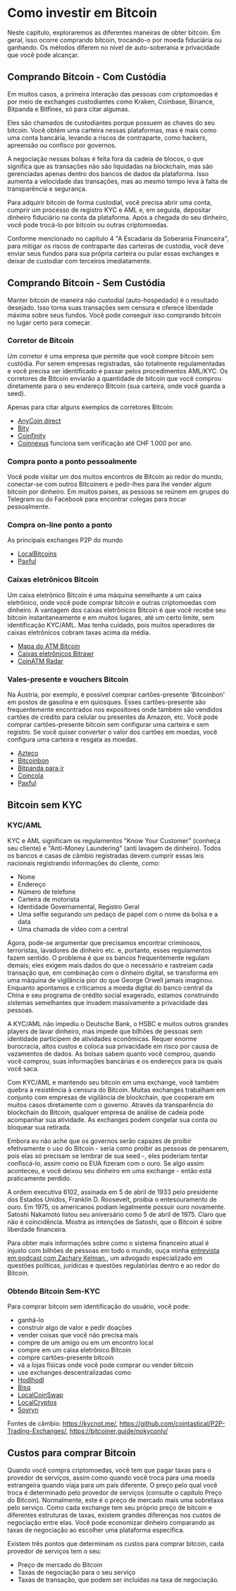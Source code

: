 # Como investir em Bitcoin
Neste capítulo, exploraremos as diferentes maneiras de obter bitcoin. Em geral, isso ocorre comprando bitcoin, trocando-o por moeda fiduciária ou ganhando. Os métodos diferem no nível de auto-soberania e privacidade que você pode alcançar.

## Comprando Bitcoin - Com Custódia
Em muitos casos, a primeira interação das pessoas com criptomoedas é por meio de exchanges custodiantes como Kraken, Coinbase, Binance, Bitpanda e Bitfinex, só para citar algumas.

Eles são chamados de custodiantes porque possuem as chaves do seu bitcoin. Você obtém uma carteira nessas plataformas, mas é mais como uma conta bancária, levando a riscos de contraparte, como hackers, apreensão ou confisco por governos.

A negociação nessas bolsas é feita fora da cadeia de blocos, o que significa que as transações não são liquidadas na blockchain, mas são gerenciadas apenas dentro dos bancos de dados da plataforma. Isso aumenta a velocidade das transações, mas ao mesmo tempo leva à falta de transparência e segurança.

Para adquirir bitcoin de forma custodial, você precisa abrir uma conta, cumprir um processo de registro KYC e AML e, em seguida, depositar dinheiro fiduciário na conta da plataforma. Após a chegada do seu dinheiro, você pode trocá-lo por bitcoin ou outras criptomoedas.

Conforme mencionado no capítulo 4 "A Escadaria da Soberania Financeira", para mitigar os riscos de contraparte das carteiras de custódia, você deve enviar seus fundos para sua própria carteira ou pular essas exchanges e deixar de custodiar com terceiros imediatamente.

## Comprando Bitcoin - Sem Custódia
Manter bitcoin de maneira não custodial (auto-hospedado) é o resultado desejado. Isso torna suas transações sem censura e oferece liberdade máxima sobre seus fundos. Você pode conseguir isso comprando bitcoin no lugar certo para começar.

### Corretor de Bitcoin
Um corretor é uma empresa que permite que você compre bitcoin sem custódia. Por serem empresas registradas, são totalmente regulamentadas e você precisa ser identificado e passar pelos procedimentos AML/KYC. Os corretores de Bitcoin enviarão a quantidade de bitcoin que você comprou diretamente para o seu endereço Bitcoin (sua carteira, onde você guarda a seed).

Apenas para citar alguns exemplos de corretores Bitcoin:

* [AnyCoin direct](https://anycoindirect.eu/)
* [Bity](https://bity.com/)
* [Coinfinity](https://coinfinity.co/start-en/)
* [Coinnexus](https://coinnexus.ch/en) funciona sem verificação até CHF 1.000 por ano.

### Compra ponto a ponto pessoalmente
Você pode visitar um dos muitos encontros de Bitcoin ao redor do mundo, conectar-se com outros Bitcoiners e pedir-lhes para lhe vender algum bitcoin por dinheiro. Em muitos países, as pessoas se reúnem em grupos do Telegram ou do Facebook para encontrar colegas para trocar pessoalmente.

### Compra on-line ponto a ponto
As principais exchanges P2P do mundo
* [LocalBitcoins](https://localbitcoins.com)
* [Paxful](https://paxful.com/)

### Caixas eletrônicos Bitcoin
Um caixa eletrônico Bitcoin é uma máquina semelhante a um caixa eletrônico, onde você pode comprar bitcoin e outras criptomoedas com dinheiro. A vantagem dos caixas eletrônicos Bitcoin é que você recebe seu bitcoin instantaneamente e em muitos lugares, até um certo limite, sem identificação KYC/AML. Mas tenha cuidado, pois muitos operadores de caixas eletrônicos cobram taxas acima da média.

* [Mapa do ATM Bitcoin](https://bitcoinatmmap.com/)
* [Caixas eletrônicos Bitrawr](https://www.bitrawr.com/bitcoin-atms)
* [CoinATM Radar](https://coinatmradar.com/)

### Vales-presente e vouchers Bitcoin
Na Áustria, por exemplo, é possível comprar cartões-presente 'Bitcoinbon' em postos de gasolina e em quiosques. Esses cartões-presente são frequentemente encontrados nos expositores onde também são vendidos cartões de crédito para celular ou presentes da Amazon, etc. Você pode comprar cartões-presente bitcoin sem configurar uma carteira e sem registro. Se você quiser converter o valor dos cartões em moedas, você configura uma carteira e resgata as moedas.

* [Azteco](https://azte.co/)
* [Bitcoinbon](http://www.bitcoinbon.at/)
* [Bitpanda para ir](https://www.bitpanda.com/de/togo)
* [Coincola](https://www.coincola.com/buy-bitcoin/gift-cards)
* [Paxful](https://paxful.com/buy-bitcoin?group=gift-cards&hasScroll=true)

## Bitcoin sem KYC

### KYC/AML
KYC e AML significam os regulamentos "Know Your Customer" (conheça seu cliente) e "Anti-Money Laundering" (anti lavagem de dinheiro). Todos os bancos e casas de câmbio registradas devem cumprir essas leis nacionais registrando informações do cliente, como:

- Nome
- Endereço
- Número de telefone
- Carteira de motorista
- Identidade Governamental, Registro Geral
- Uma selfie segurando um pedaço de papel com o nome da bolsa e a data
- Uma chamada de vídeo com a central

Agora, pode-se argumentar que precisamos encontrar criminosos, terroristas, lavadores de dinheiro etc. e, portanto, esses regulamentos fazem sentido. O problema é que os bancos frequentemente regulam demais; eles exigem mais dados do que o necessário e rastreiam cada transação que, em combinação com o dinheiro digital, se transforma em uma máquina de vigilância pior do que George Orwell jamais imaginou. Enquanto apontamos e criticamos a moeda digital do banco central da China e seu programa de crédito social exagerado, estamos construindo sistemas semelhantes que invadem massivamente a privacidade das pessoas.

A KYC/AML não impediu o Deutsche Bank, o HSBC e muitos outros grandes players de lavar dinheiro, mas impede que bilhões de pessoas sem identidade participem de atividades econômicas. Requer enorme burocracia, altos custos e coloca sua privacidade em risco por causa de vazamentos de dados. As bolsas sabem quanto você comprou, quando você comprou, suas informações bancárias e os endereços para os quais você saca.

Com KYC/AML e mantendo seu bitcoin em uma exchange, você também quebra a resistência à censura do Bitcoin. Muitas exchanges trabalham em conjunto com empresas de vigilância de blockchain, que cooperam em muitos casos diretamente com o governo. Através da transparência do blockchain do Bitcoin, qualquer empresa de análise de cadeia pode acompanhar sua atividade. As exchanges podem congelar sua conta ou bloquear sua retirada.

Embora eu não ache que os governos serão capazes de proibir efetivamente o uso do Bitcoin - seria como proibir as pessoas de pensarem, pois elas só precisam se lembrar de sua seed -, eles poderiam tentar confiscá-lo, assim como os EUA fizeram com o ouro. Se algo assim aconteceu, e você deixou seu dinheiro em uma exchange - então está praticamente perdido.

A ordem executiva 6102, assinada em 5 de abril de 1933 pelo presidente dos Estados Unidos, Franklin D. Roosevelt, proibia o entesouramento de ouro. Em 1975, os americanos podiam legalmente possuir ouro novamente. Satoshi Nakamoto listou seu aniversário como 5 de abril de 1975. Claro que não é coincidência. Mostra as intenções de Satoshi, que o Bitcoin é sobre liberdade financeira.

Para obter mais informações sobre como o sistema financeiro atual é injusto com bilhões de pessoas em todo o mundo, ouça minha [entrevista em podcast com Zachary Kelman,](https://anita.link/80), um advogado especializado em questões políticas, jurídicas e questões regulatórias dentro e ao redor do Bitcoin.

### Obtendo Bitcoin Sem-KYC

Para comprar bitcoin sem identificação do usuário, você pode:

* ganhá-lo
* construir algo de valor e pedir doações
* vender coisas que você não precisa mais
* compre de um amigo ou em um encontro local
* compre em um caixa eletrônico Bitcoin
* compre cartões-presente bitcoin
* vá a lojas físicas onde você pode comprar ou vender bitcoin
* use exchanges descentralizadas como
* [Hodlhodl](https://hodlhodl.com)
* [Bisq](https://bisq.network/)
* [LocalCoinSwap](https://localcoinswap.com/buy-sell/BTC)
* [LocalCryptos](https://localcryptos.com/Bitcoin)
* [Sovryn](https://live.sovryn.app)

Fontes de câmbio: https://kycnot.me/, https://github.com/cointastical/P2P-Trading-Exchanges/, https://bitcoiner.guide/nokyconly/

## Custos para comprar Bitcoin
Quando você compra criptomoedas, você tem que pagar taxas para o provedor de serviços, assim como quando você troca para uma moeda estrangeira quando viaja para um país diferente. O preço pelo qual você troca é determinado pelo provedor de serviços (consulte o capítulo Preço do Bitcoin). Normalmente, este é o preço de mercado mais uma sobretaxa pelo serviço. Como cada exchange tem seu próprio preço de bitcoin e diferentes estruturas de taxas, existem grandes diferenças nos custos de negociação entre elas. Você pode economizar dinheiro comparando as taxas de negociação ao escolher uma plataforma específica.

Existem três pontos que determinam os custos para comprar bitcoin, cada provedor de serviços tem o seu:
* Preço de mercado do Bitcoin
* Taxas de negociação para o seu serviço
* Taxas de transação, que podem ser incluídas na taxa de negociação.

